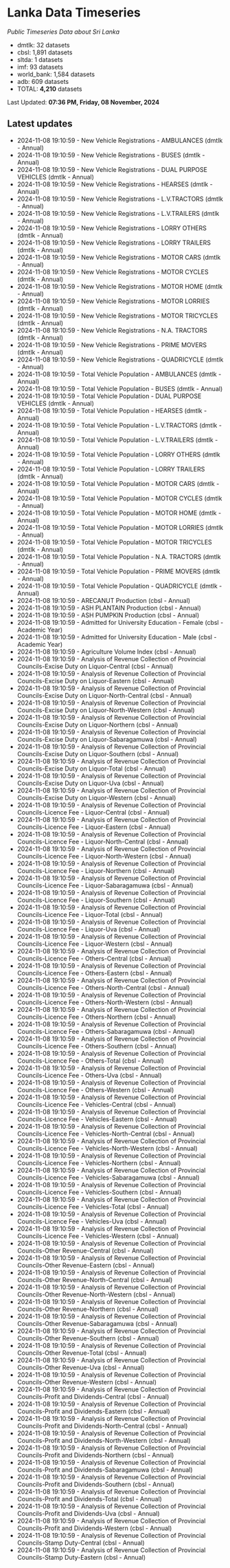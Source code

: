 # Lanka Data Timeseries
*Public Timeseries Data about Sri Lanka*

* dmtlk: 32 datasets
* cbsl: 1,891 datasets
* sltda: 1 datasets
* imf: 93 datasets
* world_bank: 1,584 datasets
* adb: 609 datasets
* TOTAL: **4,210** datasets

Last Updated: **07:36 PM, Friday, 08 November, 2024**

## Latest updates

* 2024-11-08 19:10:59 - New Vehicle Registrations - AMBULANCES (dmtlk - Annual)
* 2024-11-08 19:10:59 - New Vehicle Registrations - BUSES (dmtlk - Annual)
* 2024-11-08 19:10:59 - New Vehicle Registrations - DUAL PURPOSE VEHICLES (dmtlk - Annual)
* 2024-11-08 19:10:59 - New Vehicle Registrations - HEARSES (dmtlk - Annual)
* 2024-11-08 19:10:59 - New Vehicle Registrations - L.V.TRACTORS (dmtlk - Annual)
* 2024-11-08 19:10:59 - New Vehicle Registrations - L.V.TRAILERS (dmtlk - Annual)
* 2024-11-08 19:10:59 - New Vehicle Registrations - LORRY OTHERS (dmtlk - Annual)
* 2024-11-08 19:10:59 - New Vehicle Registrations - LORRY TRAILERS (dmtlk - Annual)
* 2024-11-08 19:10:59 - New Vehicle Registrations - MOTOR CARS (dmtlk - Annual)
* 2024-11-08 19:10:59 - New Vehicle Registrations - MOTOR CYCLES (dmtlk - Annual)
* 2024-11-08 19:10:59 - New Vehicle Registrations - MOTOR HOME (dmtlk - Annual)
* 2024-11-08 19:10:59 - New Vehicle Registrations - MOTOR LORRIES (dmtlk - Annual)
* 2024-11-08 19:10:59 - New Vehicle Registrations - MOTOR TRICYCLES (dmtlk - Annual)
* 2024-11-08 19:10:59 - New Vehicle Registrations - N.A. TRACTORS (dmtlk - Annual)
* 2024-11-08 19:10:59 - New Vehicle Registrations - PRIME MOVERS (dmtlk - Annual)
* 2024-11-08 19:10:59 - New Vehicle Registrations - QUADRICYCLE (dmtlk - Annual)
* 2024-11-08 19:10:59 - Total Vehicle Population - AMBULANCES (dmtlk - Annual)
* 2024-11-08 19:10:59 - Total Vehicle Population - BUSES (dmtlk - Annual)
* 2024-11-08 19:10:59 - Total Vehicle Population - DUAL PURPOSE VEHICLES (dmtlk - Annual)
* 2024-11-08 19:10:59 - Total Vehicle Population - HEARSES (dmtlk - Annual)
* 2024-11-08 19:10:59 - Total Vehicle Population - L.V.TRACTORS (dmtlk - Annual)
* 2024-11-08 19:10:59 - Total Vehicle Population - L.V.TRAILERS (dmtlk - Annual)
* 2024-11-08 19:10:59 - Total Vehicle Population - LORRY OTHERS (dmtlk - Annual)
* 2024-11-08 19:10:59 - Total Vehicle Population - LORRY TRAILERS (dmtlk - Annual)
* 2024-11-08 19:10:59 - Total Vehicle Population - MOTOR CARS (dmtlk - Annual)
* 2024-11-08 19:10:59 - Total Vehicle Population - MOTOR CYCLES (dmtlk - Annual)
* 2024-11-08 19:10:59 - Total Vehicle Population - MOTOR HOME (dmtlk - Annual)
* 2024-11-08 19:10:59 - Total Vehicle Population - MOTOR LORRIES (dmtlk - Annual)
* 2024-11-08 19:10:59 - Total Vehicle Population - MOTOR TRICYCLES (dmtlk - Annual)
* 2024-11-08 19:10:59 - Total Vehicle Population - N.A. TRACTORS (dmtlk - Annual)
* 2024-11-08 19:10:59 - Total Vehicle Population - PRIME MOVERS (dmtlk - Annual)
* 2024-11-08 19:10:59 - Total Vehicle Population - QUADRICYCLE (dmtlk - Annual)
* 2024-11-08 19:10:59 - ARECANUT Production (cbsl - Annual)
* 2024-11-08 19:10:59 - ASH PLANTAIN Production (cbsl - Annual)
* 2024-11-08 19:10:59 - ASH PUMPKIN Production (cbsl - Annual)
* 2024-11-08 19:10:59 - Admitted for University Education - Female (cbsl - Academic Year)
* 2024-11-08 19:10:59 - Admitted for University Education - Male (cbsl - Academic Year)
* 2024-11-08 19:10:59 - Agriculture Volume Index (cbsl - Annual)
* 2024-11-08 19:10:59 - Analysis of Revenue Collection of Provincial Councils-Excise Duty on Liquor-Central (cbsl - Annual)
* 2024-11-08 19:10:59 - Analysis of Revenue Collection of Provincial Councils-Excise Duty on Liquor-Eastern (cbsl - Annual)
* 2024-11-08 19:10:59 - Analysis of Revenue Collection of Provincial Councils-Excise Duty on Liquor-North-Central (cbsl - Annual)
* 2024-11-08 19:10:59 - Analysis of Revenue Collection of Provincial Councils-Excise Duty on Liquor-North-Western (cbsl - Annual)
* 2024-11-08 19:10:59 - Analysis of Revenue Collection of Provincial Councils-Excise Duty on Liquor-Northern (cbsl - Annual)
* 2024-11-08 19:10:59 - Analysis of Revenue Collection of Provincial Councils-Excise Duty on Liquor-Sabaragamuwa (cbsl - Annual)
* 2024-11-08 19:10:59 - Analysis of Revenue Collection of Provincial Councils-Excise Duty on Liquor-Southern (cbsl - Annual)
* 2024-11-08 19:10:59 - Analysis of Revenue Collection of Provincial Councils-Excise Duty on Liquor-Total (cbsl - Annual)
* 2024-11-08 19:10:59 - Analysis of Revenue Collection of Provincial Councils-Excise Duty on Liquor-Uva (cbsl - Annual)
* 2024-11-08 19:10:59 - Analysis of Revenue Collection of Provincial Councils-Excise Duty on Liquor-Western (cbsl - Annual)
* 2024-11-08 19:10:59 - Analysis of Revenue Collection of Provincial Councils-Licence Fee - Liquor-Central (cbsl - Annual)
* 2024-11-08 19:10:59 - Analysis of Revenue Collection of Provincial Councils-Licence Fee - Liquor-Eastern (cbsl - Annual)
* 2024-11-08 19:10:59 - Analysis of Revenue Collection of Provincial Councils-Licence Fee - Liquor-North-Central (cbsl - Annual)
* 2024-11-08 19:10:59 - Analysis of Revenue Collection of Provincial Councils-Licence Fee - Liquor-North-Western (cbsl - Annual)
* 2024-11-08 19:10:59 - Analysis of Revenue Collection of Provincial Councils-Licence Fee - Liquor-Northern (cbsl - Annual)
* 2024-11-08 19:10:59 - Analysis of Revenue Collection of Provincial Councils-Licence Fee - Liquor-Sabaragamuwa (cbsl - Annual)
* 2024-11-08 19:10:59 - Analysis of Revenue Collection of Provincial Councils-Licence Fee - Liquor-Southern (cbsl - Annual)
* 2024-11-08 19:10:59 - Analysis of Revenue Collection of Provincial Councils-Licence Fee - Liquor-Total (cbsl - Annual)
* 2024-11-08 19:10:59 - Analysis of Revenue Collection of Provincial Councils-Licence Fee - Liquor-Uva (cbsl - Annual)
* 2024-11-08 19:10:59 - Analysis of Revenue Collection of Provincial Councils-Licence Fee - Liquor-Western (cbsl - Annual)
* 2024-11-08 19:10:59 - Analysis of Revenue Collection of Provincial Councils-Licence Fee - Others-Central (cbsl - Annual)
* 2024-11-08 19:10:59 - Analysis of Revenue Collection of Provincial Councils-Licence Fee - Others-Eastern (cbsl - Annual)
* 2024-11-08 19:10:59 - Analysis of Revenue Collection of Provincial Councils-Licence Fee - Others-North-Central (cbsl - Annual)
* 2024-11-08 19:10:59 - Analysis of Revenue Collection of Provincial Councils-Licence Fee - Others-North-Western (cbsl - Annual)
* 2024-11-08 19:10:59 - Analysis of Revenue Collection of Provincial Councils-Licence Fee - Others-Northern (cbsl - Annual)
* 2024-11-08 19:10:59 - Analysis of Revenue Collection of Provincial Councils-Licence Fee - Others-Sabaragamuwa (cbsl - Annual)
* 2024-11-08 19:10:59 - Analysis of Revenue Collection of Provincial Councils-Licence Fee - Others-Southern (cbsl - Annual)
* 2024-11-08 19:10:59 - Analysis of Revenue Collection of Provincial Councils-Licence Fee - Others-Total (cbsl - Annual)
* 2024-11-08 19:10:59 - Analysis of Revenue Collection of Provincial Councils-Licence Fee - Others-Uva (cbsl - Annual)
* 2024-11-08 19:10:59 - Analysis of Revenue Collection of Provincial Councils-Licence Fee - Others-Western (cbsl - Annual)
* 2024-11-08 19:10:59 - Analysis of Revenue Collection of Provincial Councils-Licence Fee - Vehicles-Central (cbsl - Annual)
* 2024-11-08 19:10:59 - Analysis of Revenue Collection of Provincial Councils-Licence Fee - Vehicles-Eastern (cbsl - Annual)
* 2024-11-08 19:10:59 - Analysis of Revenue Collection of Provincial Councils-Licence Fee - Vehicles-North-Central (cbsl - Annual)
* 2024-11-08 19:10:59 - Analysis of Revenue Collection of Provincial Councils-Licence Fee - Vehicles-North-Western (cbsl - Annual)
* 2024-11-08 19:10:59 - Analysis of Revenue Collection of Provincial Councils-Licence Fee - Vehicles-Northern (cbsl - Annual)
* 2024-11-08 19:10:59 - Analysis of Revenue Collection of Provincial Councils-Licence Fee - Vehicles-Sabaragamuwa (cbsl - Annual)
* 2024-11-08 19:10:59 - Analysis of Revenue Collection of Provincial Councils-Licence Fee - Vehicles-Southern (cbsl - Annual)
* 2024-11-08 19:10:59 - Analysis of Revenue Collection of Provincial Councils-Licence Fee - Vehicles-Total (cbsl - Annual)
* 2024-11-08 19:10:59 - Analysis of Revenue Collection of Provincial Councils-Licence Fee - Vehicles-Uva (cbsl - Annual)
* 2024-11-08 19:10:59 - Analysis of Revenue Collection of Provincial Councils-Licence Fee - Vehicles-Western (cbsl - Annual)
* 2024-11-08 19:10:59 - Analysis of Revenue Collection of Provincial Councils-Other Revenue-Central (cbsl - Annual)
* 2024-11-08 19:10:59 - Analysis of Revenue Collection of Provincial Councils-Other Revenue-Eastern (cbsl - Annual)
* 2024-11-08 19:10:59 - Analysis of Revenue Collection of Provincial Councils-Other Revenue-North-Central (cbsl - Annual)
* 2024-11-08 19:10:59 - Analysis of Revenue Collection of Provincial Councils-Other Revenue-North-Western (cbsl - Annual)
* 2024-11-08 19:10:59 - Analysis of Revenue Collection of Provincial Councils-Other Revenue-Northern (cbsl - Annual)
* 2024-11-08 19:10:59 - Analysis of Revenue Collection of Provincial Councils-Other Revenue-Sabaragamuwa (cbsl - Annual)
* 2024-11-08 19:10:59 - Analysis of Revenue Collection of Provincial Councils-Other Revenue-Southern (cbsl - Annual)
* 2024-11-08 19:10:59 - Analysis of Revenue Collection of Provincial Councils-Other Revenue-Total (cbsl - Annual)
* 2024-11-08 19:10:59 - Analysis of Revenue Collection of Provincial Councils-Other Revenue-Uva (cbsl - Annual)
* 2024-11-08 19:10:59 - Analysis of Revenue Collection of Provincial Councils-Other Revenue-Western (cbsl - Annual)
* 2024-11-08 19:10:59 - Analysis of Revenue Collection of Provincial Councils-Profit and Dividends-Central (cbsl - Annual)
* 2024-11-08 19:10:59 - Analysis of Revenue Collection of Provincial Councils-Profit and Dividends-Eastern (cbsl - Annual)
* 2024-11-08 19:10:59 - Analysis of Revenue Collection of Provincial Councils-Profit and Dividends-North-Central (cbsl - Annual)
* 2024-11-08 19:10:59 - Analysis of Revenue Collection of Provincial Councils-Profit and Dividends-North-Western (cbsl - Annual)
* 2024-11-08 19:10:59 - Analysis of Revenue Collection of Provincial Councils-Profit and Dividends-Northern (cbsl - Annual)
* 2024-11-08 19:10:59 - Analysis of Revenue Collection of Provincial Councils-Profit and Dividends-Sabaragamuwa (cbsl - Annual)
* 2024-11-08 19:10:59 - Analysis of Revenue Collection of Provincial Councils-Profit and Dividends-Southern (cbsl - Annual)
* 2024-11-08 19:10:59 - Analysis of Revenue Collection of Provincial Councils-Profit and Dividends-Total (cbsl - Annual)
* 2024-11-08 19:10:59 - Analysis of Revenue Collection of Provincial Councils-Profit and Dividends-Uva (cbsl - Annual)
* 2024-11-08 19:10:59 - Analysis of Revenue Collection of Provincial Councils-Profit and Dividends-Western (cbsl - Annual)
* 2024-11-08 19:10:59 - Analysis of Revenue Collection of Provincial Councils-Stamp Duty-Central (cbsl - Annual)
* 2024-11-08 19:10:59 - Analysis of Revenue Collection of Provincial Councils-Stamp Duty-Eastern (cbsl - Annual)